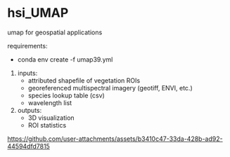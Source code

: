 # hsi_UMAP
umap for geospatial applications

requirements: 
- conda env create -f umap39.yml

1. inputs:
   - attributed shapefile of vegetation ROIs
   - georeferenced multispectral imagery (geotiff, ENVI, etc.)
   - species lookup table (csv)
   - wavelength list
2. outputs:
   - 3D visualization
   - ROI statistics

https://github.com/user-attachments/assets/b3410c47-33da-428b-ad92-44594dfd7815

